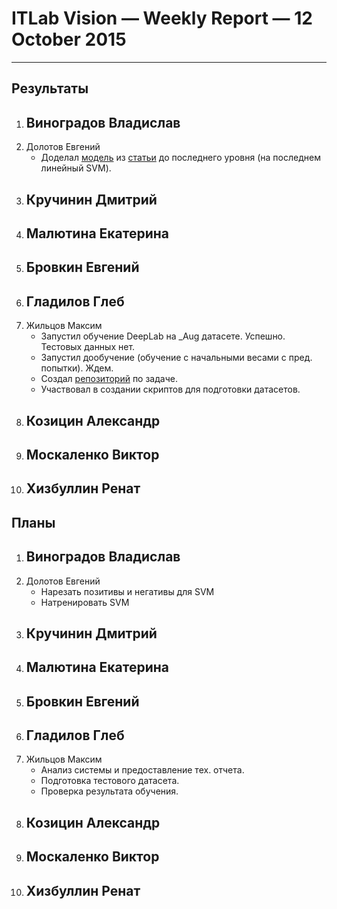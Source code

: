 # ITLab Vision — Weekly Report — 12 October 2015

----------------

## Результаты

  1. Виноградов Владислав
     -
  1. Долотов Евгений
     - Доделал [модель](https://github.com/DolotovEvgeniy/face-detection-model/tree/master/deep_pyramid) из [статьи](http://arxiv.org/pdf/1508.04389v1.pdf) до последнего уровня (на последнем линейный SVM).
  1. Кручинин Дмитрий
     -
  1. Малютина Екатерина
     -
  1. Бровкин Евгений
     -
  1. Гладилов Глеб
     -
  1. Жильцов Максим
     - Запустил обучение DeepLab на _Aug датасете. Успешно. Тестовых данных нет.
	 - Запустил дообучение (обучение с начальными весами с пред. попытки). Ждем.
	 - Создал [репозиторий](https://github.com/ITLab-Vision/semseg) по задаче.
	 - Участвовал в создании скриптов для подготовки датасетов.
  1. Козицин Александр
     -
  1. Москаленко Виктор
     -
  1. Хизбуллин Ренат
     -

## Планы

  1. Виноградов Владислав
     -
  1. Долотов Евгений
     - Нарезать позитивы и негативы для SVM
     - Натренировать SVM
  1. Кручинин Дмитрий
     -
  1. Малютина Екатерина
     -
  1. Бровкин Евгений
     -
  1. Гладилов Глеб
     -
  1. Жильцов Максим
     - Анализ системы и предоставление тех. отчета.
	 - Подготовка тестового датасета.
	 - Проверка результата обучения.
  1. Козицин Александр
     -
  1. Москаленко Виктор
     -
  1. Хизбуллин Ренат
     -
